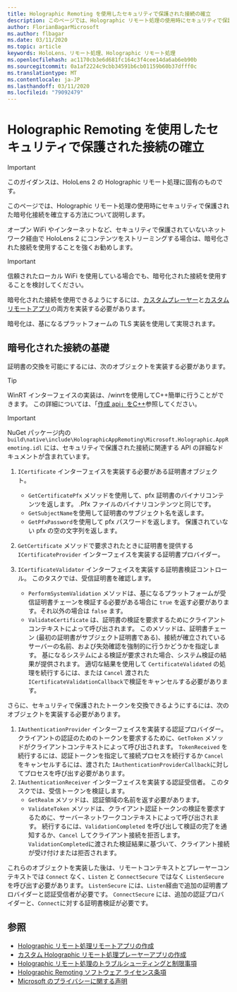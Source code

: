 ```yaml
---
title: Holographic Remoting を使用したセキュリティで保護された接続の確立
description: このページでは、Holographic リモート処理の使用時にセキュリティで保護された暗号化接続を確立する方法について説明します。
author: FlorianBagarMicrosoft
ms.author: flbagar
ms.date: 03/11/2020
ms.topic: article
keywords: HoloLens、リモート処理、Holographic リモート処理
ms.openlocfilehash: ac1170cb3e6d681fc164c3f4cee14da6ab6eb90b
ms.sourcegitcommit: 0a1af2224c9cbb34591b6cb01159b60b37dfff0c
ms.translationtype: MT
ms.contentlocale: ja-JP
ms.lasthandoff: 03/11/2020
ms.locfileid: "79092479"
---
```

# <a name="establishing-a-secure-connection-with-holographic-remoting"></a>Holographic Remoting を使用したセキュリティで保護された接続の確立

>[!IMPORTANT]
>このガイダンスは、HoloLens 2 の Holographic リモート処理に固有のものです。

このページでは、Holographic リモート処理の使用時にセキュリティで保護された暗号化接続を確立する方法について説明します。

オープン WiFi やインターネットなど、セキュリティで保護されていないネットワーク経由で HoloLens 2 にコンテンツをストリーミングする場合は、暗号化された接続を使用することを強くお勧めします。

>[!IMPORTANT]
>信頼されたローカル WiFi を使用している場合でも、暗号化された接続を使用することを検討してください。

暗号化された接続を使用できるようにするには、[カスタムプレーヤー](holographic-remoting-create-player.md)と[カスタムリモートアプリ](holographic-remoting-create-host.md)の両方を実装する必要があります。

暗号化は、基になるプラットフォームの TLS 実装を使用して実現されます。

## <a name="basics-of-an-encrypted-connection"></a>暗号化された接続の基礎

証明書の交換を可能にするには、次のオブジェクトを実装する必要があります。

>[!TIP]
>WinRT インターフェイスの実装は、/winrtを使用してC++簡単に行うことができます。 この詳細については、「[作成 api」をC++](https://docs.microsoft.com//windows/uwp/cpp-and-winrt-apis/author-apis)参照してください。

>[!IMPORTANT]
>NuGet パッケージ内の ```build\native\include\HolographicAppRemoting\Microsoft.Holographic.AppRemoting.idl``` には、セキュリティで保護された接続に関連する API の詳細なドキュメントが含まれています。

1) ```ICertificate``` インターフェイスを実装する必要がある証明書オブジェクト。

    * ```GetCertificatePfx``` メソッドを使用して、pfx 証明書のバイナリコンテンツを返します。 .Pfx ファイルのバイナリコンテンツと同じです。
    * ```GetSubjectName```を使用して証明書のサブジェクト名を返します。
    * ```GetPfxPassword```を使用して pfx パスワードを返します。 保護されていない pfx の空の文字列を返します。

2) ```GetCertificate``` メソッドで要求されたときに証明書を提供する ```ICertificateProvider``` インターフェイスを実装する証明書プロバイダー。

3) ```ICertificateValidator``` インターフェイスを実装する証明書検証コントロール。 このタスクでは、受信証明書を確認します。
    * ```PerformSystemValidation``` メソッドは、基になるプラットフォームが受信証明書チェーンを検証する必要がある場合に ```true``` を返す必要があります。それ以外の場合は ```false``` ます。
    * ```ValidateCertificate``` は、証明書の検証を要求するためにクライアントコンテキストによって呼び出されます。 このメソッドは、証明書チェーン (最初の証明書がサブジェクト証明書である)、接続が確立されているサーバーの名前、および失効確認を強制的に行うかどうかを指定します。 基になるシステムによる検証が要求された場合、システム検証の結果が提供されます。 適切な結果を使用して ```CertificateValidated``` の処理を続行するには、または ```Cancel``` 渡された ```ICertificateValidationCallback```で検証をキャンセルする必要があります。

さらに、セキュリティで保護されたトークンを交換できるようにするには、次のオブジェクトを実装する必要があります。

1) ```IAuthenticationProvider``` インターフェイスを実装する認証プロバイダー。 クライアントの認証のためのトークンを要求するために、```GetToken``` メソッドがクライアントコンテキストによって呼び出されます。 ```TokenReceived``` を続行するには、認証トークンを指定して接続プロセスを続行するか ```Cancel``` をキャンセルするには、渡された ```IAuthenticationProviderCallback```に対してプロセスを呼び出す必要があります。
2) ```IAuthenticationReceiver``` インターフェイスを実装する認証受信者。 このタスクでは、受信トークンを検証します。
    * ```GetRealm``` メソッドは、認証領域の名前を返す必要があります。
    * ```ValidateToken``` メソッドは、クライアント認証トークンの検証を要求するために、サーバーネットワークコンテキストによって呼び出されます。 続行するには、```ValidationCompleted``` を呼び出して検証の完了を通知するか、```Cancel``` してクライアント接続を拒否します。 ```ValidationCompleted```に渡された検証結果に基づいて、クライアント接続が受け付けまたは拒否されます。 

これらのオブジェクトを実装した後は、リモートコンテキストとプレーヤーコンテキストでは ```Connect``` なく、```Listen``` と ```ConnectSecure``` ではなく ```ListenSecure``` を呼び出す必要があります。 ```ListenSecure``` には、```Listen```経由で追加の証明書プロバイダーと認証受信者が必要です。 ```ConnectSecure``` には、追加の認証プロバイダーと、```Connect```に対する証明書検証が必要です。

## <a name="see-also"></a>参照
* [Holographic リモート処理リモートアプリの作成](holographic-remoting-create-host.md)
* [カスタム Holographic リモート処理プレーヤーアプリの作成](holographic-remoting-create-player.md)
* [Holographic リモート処理のトラブルシューティングと制限事項](holographic-remoting-troubleshooting.md)
* [Holographic Remoting ソフトウェア ライセンス条項](https://docs.microsoft.com//legal/mixed-reality/microsoft-holographic-remoting-software-license-terms)
* [Microsoft のプライバシーに関する声明](https://go.microsoft.com/fwlink/?LinkId=521839)

